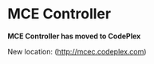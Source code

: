 # MCE Controller 

**MCE Controller has moved to CodePlex**

New location: (http://mcec.codeplex.com)
